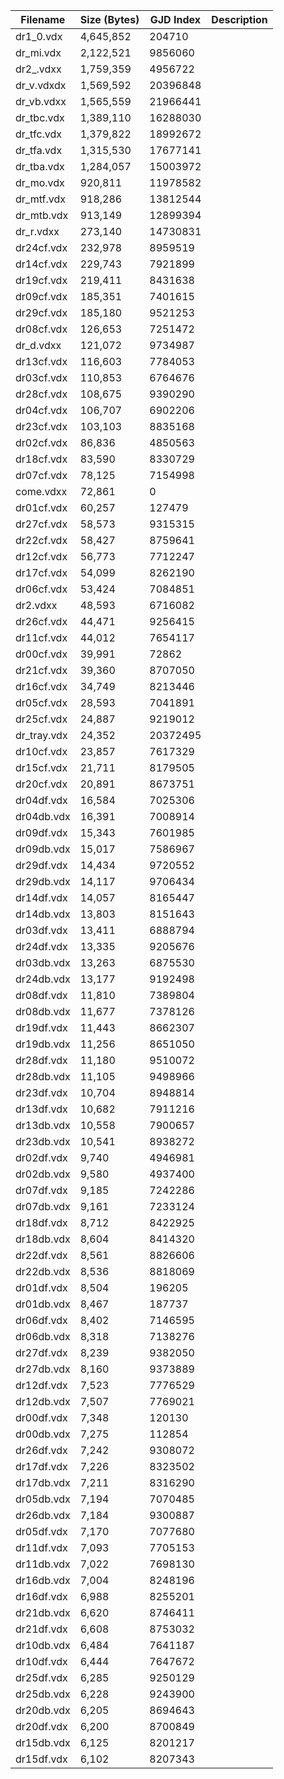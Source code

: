 | Filename | Size (Bytes) | GJD Index | Description |
| --- | --- | --- | --- |
| dr1_0.vdx    | 4,645,852 | 204710 |  |
| dr_mi.vdx    | 2,122,521 | 9856060 |  |
| dr2_.vdx x   | 1,759,359 | 4956722 |  |
| dr_v.vdx dx  | 1,569,592 | 20396848 |  |
| dr_vb.vdx x  | 1,565,559 | 21966441 |  |
| dr_tbc.vdx   | 1,389,110 | 16288030 |  |
| dr_tfc.vdx   | 1,379,822 | 18992672 |  |
| dr_tfa.vdx   | 1,315,530 | 17677141 |  |
| dr_tba.vdx   | 1,284,057 | 15003972 |  |
| dr_mo.vdx    | 920,811 | 11978582 |  |
| dr_mtf.vdx   | 918,286 | 13812544 |  |
| dr_mtb.vdx   | 913,149 | 12899394 |  |
| dr_r.vdx x   | 273,140 | 14730831 |  |
| dr24cf.vdx   | 232,978 | 8959519 |  |
| dr14cf.vdx   | 229,743 | 7921899 |  |
| dr19cf.vdx   | 219,411 | 8431638 |  |
| dr09cf.vdx   | 185,351 | 7401615 |  |
| dr29cf.vdx   | 185,180 | 9521253 |  |
| dr08cf.vdx   | 126,653 | 7251472 |  |
| dr_d.vdx x   | 121,072 | 9734987 |  |
| dr13cf.vdx   | 116,603 | 7784053 |  |
| dr03cf.vdx   | 110,853 | 6764676 |  |
| dr28cf.vdx   | 108,675 | 9390290 |  |
| dr04cf.vdx   | 106,707 | 6902206 |  |
| dr23cf.vdx   | 103,103 | 8835168 |  |
| dr02cf.vdx   | 86,836 | 4850563 |  |
| dr18cf.vdx   | 83,590 | 8330729 |  |
| dr07cf.vdx   | 78,125 | 7154998 |  |
| come.vdx  x  | 72,861 | 0 |  |
| dr01cf.vdx   | 60,257 | 127479 |  |
| dr27cf.vdx   | 58,573 | 9315315 |  |
| dr22cf.vdx   | 58,427 | 8759641 |  |
| dr12cf.vdx   | 56,773 | 7712247 |  |
| dr17cf.vdx   | 54,099 | 8262190 |  |
| dr06cf.vdx   | 53,424 | 7084851 |  |
| dr2.vdx  x   | 48,593 | 6716082 |  |
| dr26cf.vdx   | 44,471 | 9256415 |  |
| dr11cf.vdx   | 44,012 | 7654117 |  |
| dr00cf.vdx   | 39,991 | 72862 |  |
| dr21cf.vdx   | 39,360 | 8707050 |  |
| dr16cf.vdx   | 34,749 | 8213446 |  |
| dr05cf.vdx   | 28,593 | 7041891 |  |
| dr25cf.vdx   | 24,887 | 9219012 |  |
| dr_tray.vdx  | 24,352 | 20372495 |  |
| dr10cf.vdx   | 23,857 | 7617329 |  |
| dr15cf.vdx   | 21,711 | 8179505 |  |
| dr20cf.vdx   | 20,891 | 8673751 |  |
| dr04df.vdx   | 16,584 | 7025306 |  |
| dr04db.vdx   | 16,391 | 7008914 |  |
| dr09df.vdx   | 15,343 | 7601985 |  |
| dr09db.vdx   | 15,017 | 7586967 |  |
| dr29df.vdx   | 14,434 | 9720552 |  |
| dr29db.vdx   | 14,117 | 9706434 |  |
| dr14df.vdx   | 14,057 | 8165447 |  |
| dr14db.vdx   | 13,803 | 8151643 |  |
| dr03df.vdx   | 13,411 | 6888794 |  |
| dr24df.vdx   | 13,335 | 9205676 |  |
| dr03db.vdx   | 13,263 | 6875530 |  |
| dr24db.vdx   | 13,177 | 9192498 |  |
| dr08df.vdx   | 11,810 | 7389804 |  |
| dr08db.vdx   | 11,677 | 7378126 |  |
| dr19df.vdx   | 11,443 | 8662307 |  |
| dr19db.vdx   | 11,256 | 8651050 |  |
| dr28df.vdx   | 11,180 | 9510072 |  |
| dr28db.vdx   | 11,105 | 9498966 |  |
| dr23df.vdx   | 10,704 | 8948814 |  |
| dr13df.vdx   | 10,682 | 7911216 |  |
| dr13db.vdx   | 10,558 | 7900657 |  |
| dr23db.vdx   | 10,541 | 8938272 |  |
| dr02df.vdx   | 9,740 | 4946981 |  |
| dr02db.vdx   | 9,580 | 4937400 |  |
| dr07df.vdx   | 9,185 | 7242286 |  |
| dr07db.vdx   | 9,161 | 7233124 |  |
| dr18df.vdx   | 8,712 | 8422925 |  |
| dr18db.vdx   | 8,604 | 8414320 |  |
| dr22df.vdx   | 8,561 | 8826606 |  |
| dr22db.vdx   | 8,536 | 8818069 |  |
| dr01df.vdx   | 8,504 | 196205 |  |
| dr01db.vdx   | 8,467 | 187737 |  |
| dr06df.vdx   | 8,402 | 7146595 |  |
| dr06db.vdx   | 8,318 | 7138276 |  |
| dr27df.vdx   | 8,239 | 9382050 |  |
| dr27db.vdx   | 8,160 | 9373889 |  |
| dr12df.vdx   | 7,523 | 7776529 |  |
| dr12db.vdx   | 7,507 | 7769021 |  |
| dr00df.vdx   | 7,348 | 120130 |  |
| dr00db.vdx   | 7,275 | 112854 |  |
| dr26df.vdx   | 7,242 | 9308072 |  |
| dr17df.vdx   | 7,226 | 8323502 |  |
| dr17db.vdx   | 7,211 | 8316290 |  |
| dr05db.vdx   | 7,194 | 7070485 |  |
| dr26db.vdx   | 7,184 | 9300887 |  |
| dr05df.vdx   | 7,170 | 7077680 |  |
| dr11df.vdx   | 7,093 | 7705153 |  |
| dr11db.vdx   | 7,022 | 7698130 |  |
| dr16db.vdx   | 7,004 | 8248196 |  |
| dr16df.vdx   | 6,988 | 8255201 |  |
| dr21db.vdx   | 6,620 | 8746411 |  |
| dr21df.vdx   | 6,608 | 8753032 |  |
| dr10db.vdx   | 6,484 | 7641187 |  |
| dr10df.vdx   | 6,444 | 7647672 |  |
| dr25df.vdx   | 6,285 | 9250129 |  |
| dr25db.vdx   | 6,228 | 9243900 |  |
| dr20db.vdx   | 6,205 | 8694643 |  |
| dr20df.vdx   | 6,200 | 8700849 |  |
| dr15db.vdx   | 6,125 | 8201217 |  |
| dr15df.vdx   | 6,102 | 8207343 |  |
